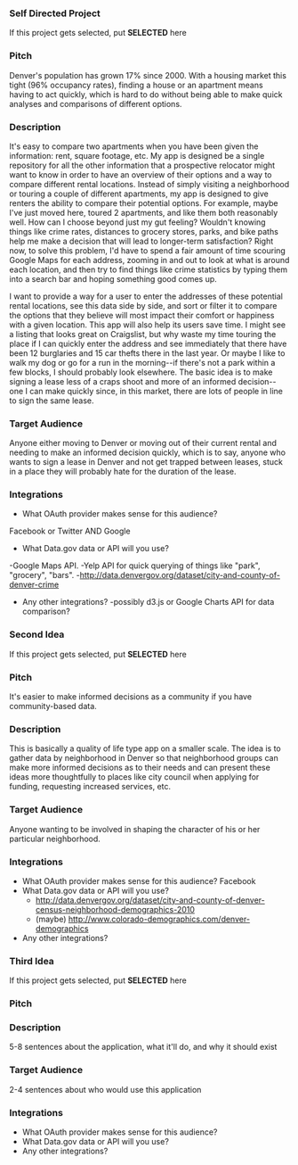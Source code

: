 ### Self Directed Project 

If this project gets selected, put **SELECTED** here

### Pitch

Denver's population has grown 17% since 2000. With a housing market this tight (96% occupancy rates), finding a house or an apartment means having to act quickly, which is hard to do without being able to make quick analyses and comparisons of different options. 

### Description

It's easy to compare two apartments when you have been given the information: rent, square footage, etc. My app is designed be a single repository for all the other information that a prospective relocator might want to know in order to have an overview of their options and a way to compare different rental locations. Instead of simply visiting a neighborhood or touring a couple of different apartments, my app is designed to give renters the ability to compare their potential options. For example, maybe I've just moved here, toured 2 apartments, and like them both reasonably well. How can I choose beyond just my gut feeling? Wouldn't knowing things like crime rates, distances to grocery stores, parks, and bike paths help me make a decision that will lead to longer-term satisfaction? Right now, to solve this problem, I'd have to spend a fair amount of time scouring Google Maps for each address, zooming in and out to look at what is around each location, and then try to find things like crime statistics by typing them into a search bar and hoping something good comes up. 

I want to provide a way for a user to enter the addresses of these potential rental locations, see this data side by side, and sort or filter it to compare the options that they believe will most impact their comfort or happiness with a given location. This app will also help its users save time. I might see a listing that looks great on Craigslist, but why waste my time touring the place if I can quickly enter the address and see immediately that there have been 12 burglaries and 15 car thefts there in the last year. Or maybe I like to walk my dog or go for a run in the morning--if there's not a park within a few blocks, I should probably look elsewhere. The basic idea is to make signing a lease less of a craps shoot and more of an informed decision--one I can make quickly since, in this market, there are lots of people in line to sign the same lease. 


### Target Audience

Anyone either moving to Denver or moving out of their current rental and needing to make an informed decision quickly, which is to say, anyone who wants to sign a lease in Denver and not get trapped between leases, stuck in a place they will probably hate for the duration of the lease.

### Integrations

* What OAuth provider makes sense for this audience?

 Facebook or Twitter AND Google

* What Data.gov data or API will you use?

-Google Maps API.
-Yelp API for quick querying of things like "park", "grocery", "bars".
-http://data.denvergov.org/dataset/city-and-county-of-denver-crime

* Any other integrations?
-possibly d3.js or Google Charts API for data comparison?


### Second Idea

If this project gets selected, put **SELECTED** here

### Pitch

It's easier to make informed decisions as a community if you have community-based data.

### Description

This is basically a quality of life type app on a smaller scale. The idea is to gather data by neighborhood in Denver so that neighborhood groups can make more informed decisions as to their needs and can present these ideas more thoughtfully to places like city council when applying for funding, requesting increased services, etc.

### Target Audience

Anyone wanting to be involved in shaping the character of his or her particular neighborhood. 

### Integrations

* What OAuth provider makes sense for this audience?
  Facebook
* What Data.gov data or API will you use?
  - http://data.denvergov.org/dataset/city-and-county-of-denver-census-neighborhood-demographics-2010
  - (maybe) http://www.colorado-demographics.com/denver-demographics 
* Any other integrations?



### Third Idea 

If this project gets selected, put **SELECTED** here

### Pitch

### Description

5-8 sentences about the application, what it'll do, and why it should exist

### Target Audience

2-4 sentences about who would use this application

### Integrations

* What OAuth provider makes sense for this audience?
* What Data.gov data or API will you use?
* Any other integrations?
